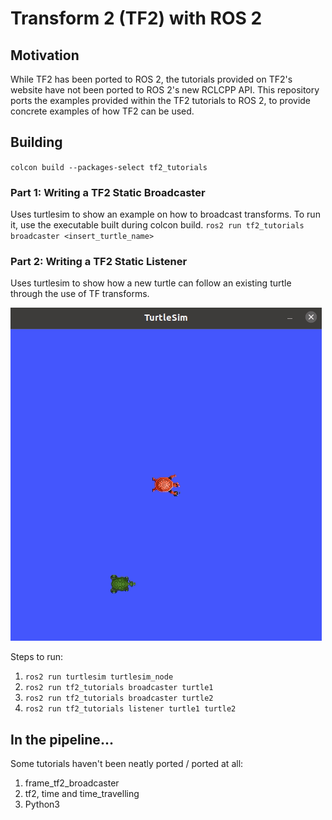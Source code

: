# Transform 2 (TF2) with ROS 2

## Motivation
While TF2 has been ported to ROS 2, the tutorials provided on TF2's website have not been ported to ROS 2's new RCLCPP API. This repository ports the examples provided within the TF2 tutorials to ROS 2, to provide concrete examples of how TF2 can be used.

## Building
`colcon build --packages-select tf2_tutorials`

### Part 1: Writing a TF2 Static Broadcaster
Uses turtlesim to show an example on how to broadcast transforms. To run it, use the executable built during colcon build.
`ros2 run tf2_tutorials broadcaster <insert_turtle_name>`

### Part 2: Writing a TF2 Static Listener
Uses turtlesim to show how a new turtle can follow an existing turtle through the use of TF transforms.

![Turtles Swimming After Each Other](https://github.com/DH-Autonomy/tf2_tutorials/blob/main/gif/tf2_listener.gif)

Steps to run:
1. `ros2 run turtlesim turtlesim_node`
2. `ros2 run tf2_tutorials broadcaster turtle1`
3. `ros2 run tf2_tutorials broadcaster turtle2`
4. `ros2 run tf2_tutorials listener turtle1 turtle2`

## In the pipeline...
Some tutorials haven't been neatly ported / ported at all:
1. frame_tf2_broadcaster
2. tf2, time and time_travelling
3. Python3

